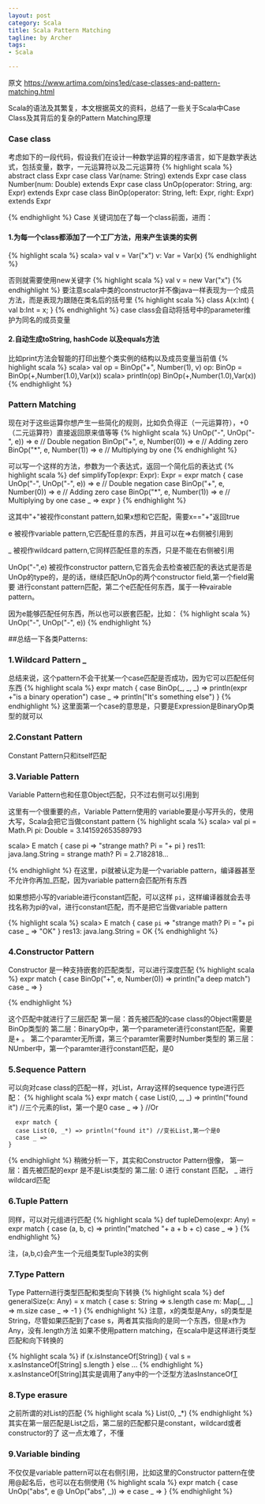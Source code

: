 ```yaml
---
layout: post
category: Scala
title: Scala Pattern Matching
tagline: by Archer
tags:
- Scala

---
```

原文 https://www.artima.com/pins1ed/case-classes-and-pattern-matching.html

Scala的语法及其繁复，本文根据英文的资料，总结了一些关于Scala中Case Class及其背后的复杂的Pattern Matching原理

###	Case class

考虑如下的一段代码，假设我们在设计一种数学运算的程序语言，如下是数学表达式，包括变量，数字，一元运算符以及二元运算符
{% highlight scala %}
    abstract class Expr
    case class Var(name: String) extends Expr
    case class Number(num: Double) extends Expr
    case class UnOp(operator: String, arg: Expr) extends Expr
    case class BinOp(operator: String, 
        left: Expr, right: Expr) extends Expr

{% endhighlight %}
Case 关键词加在了每一个class前面，进而：

#### 1.为每一个class都添加了一个工厂方法，用来产生该类的实例

{% highlight scala %}
  scala> val v = Var("x")
  v: Var = Var(x)
{% endhighlight %}

否则就需要使用new关键字
{% highlight scala %}
	val v = new Var("x")
{% endhighlight %}
要注意scala中类的constructor并不像java一样表现为一个成员方法，而是表现为跟随在类名后的括号里
{% highlight scala %}
  class A(x:Int)
  {
  val b:Int = x;
  }
{% endhighlight %}
case class会自动将括号中的parameter维护为同名的成员变量

#### 2.自动生成toString, hashCode 以及equals方法

比如print方法会智能的打印出整个类实例的结构以及成员变量当前值
{% highlight scala %}
  scala> val op = BinOp("+", Number(1), v)
  op: BinOp = BinOp(+,Number(1.0),Var(x))
  scala> println(op)
  BinOp(+,Number(1.0),Var(x))
{% endhighlight %}

### Pattern Matching

现在对于这些运算你想产生一些简化的规则，比如负负得正（一元运算符），+0（二元运算符）直接返回原来值等等
{% highlight scala %}
  UnOp("-", UnOp("-", e))  => e   // Double negation
  BinOp("+", e, Number(0)) => e   // Adding zero
  BinOp("*", e, Number(1)) => e   // Multiplying by one
{% endhighlight %}

可以写一个这样的方法，参数为一个表达式，返回一个简化后的表达式
{% highlight scala %}
  def simplifyTop(expr: Expr): Expr = expr match {
      case UnOp("-", UnOp("-", e))  => e   // Double negation
      case BinOp("+", e, Number(0)) => e   // Adding zero
      case BinOp("*", e, Number(1)) => e   // Multiplying by one
      case _ => expr
    }
{% endhighlight %}

这其中"+"被视作constant pattern,如果x想和它匹配，需要x=="+"返回true

e 被视作variable pattern,它匹配任意的东西，并且可以在=>右侧被引用到

_ 被视作wildcard pattern,它同样匹配任意的东西，只是不能在右侧被引用

UnOp("-",e) 被视作constructor pattern,它首先会去检查被匹配的表达式是否是UnOp的type的，是的话，继续匹配UnOp的两个constructor field,第一个field需要
进行constant pattern匹配，第二个e匹配任何东西，属于一种vairable pattern。

因为e能够匹配任何东西，所以也可以嵌套匹配，比如：
{% highlight scala %}
  UnOp("-", UnOp("-", e))
{% endhighlight %}

##总结一下各类Patterns:

###	1.Wildcard Pattern _

总结来说，这个pattern不会干扰某一个case匹配是否成功，因为它可以匹配任何东西
{% highlight scala %}
  expr match {
    case BinOp(_, _, _) => println(expr +"is a binary operation")
    case _ => println("It's something else")
  }
{% endhighlight %}
这里面第一个case的意思是，只要是Expression是BinaryOp类型的就可以

###	2.Constant Pattern 
Constant Pattern只和itself匹配

###	3.Variable Pattern
Variable Pattern也和任意Object匹配，只不过右侧可以引用到

这里有一个很重要的点，Variable Pattern使用的 variable要是小写开头的，使用大写，Scala会把它当做constant pattern
{% highlight scala %}
  scala> val pi = Math.Pi
  pi: Double = 3.141592653589793
  
  scala> E match {
           case pi => "strange math? Pi = "+ pi
        }
res11: java.lang.String = strange math? Pi = 2.7182818...
        
{% endhighlight %}
在这里，pi就被认定为是一个variable pattern，编译器甚至不允许你再加_匹配，因为variable pattern会匹配所有东西

如果想把小写的variable进行constant匹配，可以这样 `pi`，这样编译器就会去寻找名称为pi的val，进行constant匹配，而不是把它当做variable pattern

{% highlight scala %}
scala> E match {
           case `pi` => "strange math? Pi = "+ pi
           case _ => "OK"
         }
  res13: java.lang.String = OK
{% endhighlight %}

###	4.Constructor Pattern
Constructor 是一种支持嵌套的匹配类型，可以进行深度匹配
{% highlight scala %}
expr match {
      case BinOp("+", e, Number(0)) => println("a deep match")
      case _ =>
    }

{% endhighlight %}

这个匹配中就进行了三层匹配
第一层：首先被匹配的case class的Object需要是BinOp类型的
第二层：BinaryOp中，第一个parameter进行constant匹配，需要是+ 。 第二个paramter无所谓，第三个paramter需要时Number类型的
第三层：NUmber中，第一个paramter进行constant匹配，是0

###	5.Sequence Pattern
可以向对case class的匹配一样，对List，Array这样的sequence type进行匹配：
{% highlight scala %}
    expr match {
      case List(0, _, _) => println("found it") //三个元素的list，第一个是0
      case _ =>
    }
   //Or
   
      expr match {
      case List(0, _*) => println("found it") //变长List,第一个是0
      case _ =>
    }
{% endhighlight %}
稍微分析一下，其实和Constructor Pattern很像，
第一层：首先被匹配的expr 是不是List类型的
第二层: 0 进行 constant 匹配， _  进行wildcard匹配

###	6.Tuple Pattern

同样，可以对元组进行匹配
{% highlight scala %}
    def tupleDemo(expr: Any) =
      expr match {
        case (a, b, c)  =>  println("matched "+ a + b + c)
        case _ =>
      }
{% endhighlight %}

注，(a,b,c)会产生一个元组类型Tuple3的实例
  
###	7.Type Pattern
Type Pattern进行类型匹配和类型向下转换
{% highlight scala %}
def generalSize(x: Any) = x match {
      case s: String => s.length
      case m: Map[_, _] => m.size
      case _ => -1
    }
{% endhighlight %}
注意，x的类型是Any，s的类型是String，尽管如果匹配到了case s，两者其实指向的是同一个东西，但是x作为Any，没有.length方法
如果不使用pattern matching，在scala中是这样进行类型匹配和向下转换的

{% highlight scala %}
    if (x.isInstanceOf[String]) {
      val s = x.asInstanceOf[String]
      s.length
    } else ...
{% endhighlight %}
x.asInstanceOf[String]其实是调用了any中的一个泛型方法asInstanceOf[T]()


###	8.Type erasure

之前所谓的对List的匹配
{% highlight scala %}
List(0, _*)
{% endhighlight %}
其实在第一层匹配是List之后，第二层的匹配都只是constant，wildcard或者constructor的了
这一点太难了，不懂

### 9.Variable binding
不仅仅是variable pattern可以在右侧引用，比如这里的Constructor pattern在使用@起名后，也可以在右侧使用
{% highlight scala %}
expr match {
      case UnOp("abs", e @ UnOp("abs", _)) => e
      case _ =>
    }
{% endhighlight %}
